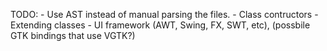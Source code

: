 TODO:
    - Use AST instead of manual parsing the files.
    - Class contructors
    - Extending classes
    - UI framework (AWT, Swing, FX, SWT, etc), (possbile GTK bindings that use VGTK?)
